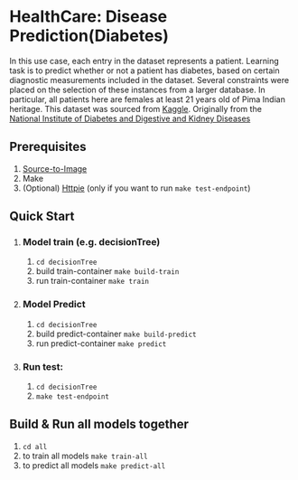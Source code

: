 
# HealthCare: Disease Prediction(Diabetes)

In this use case, each entry in the dataset represents a patient. Learning task is to predict whether or not a patient has diabetes, based on certain diagnostic measurements included in the dataset. Several constraints were placed on the selection of these instances from a larger database. In particular, all patients here are females at least 21 years old of Pima Indian heritage. This dataset was sourced from [Kaggle](https://www.kaggle.com/uciml/pima-indians-diabetes-database ). Originally from the [National Institute of Diabetes and Digestive and Kidney Diseases](https://www.niddk.nih.gov/)

## Prerequisites  
1. [Source-to-Image](https://github.com/openshift/source-to-image)
2. Make
3. (Optional) [Httpie](https://httpie.org/) (only if you want to run ```make test-endpoint```)

## Quick Start
1. ### Model train (e.g. decisionTree)
	1. `cd decisionTree` 
	2. build train-container `make build-train`
	3. run train-container `make train`
2.	### Model Predict
	1.	`cd decisionTree`
	2.	build predict-container `make build-predict`
	3.	run predict-container `make predict`

3. ### Run test:
	 1.	`cd decisionTree`
	 2.	`make test-endpoint`


## Build & Run all models together

1.	`cd all`
2.	to train all models `make train-all`
3.	to predict all models `make predict-all` 
